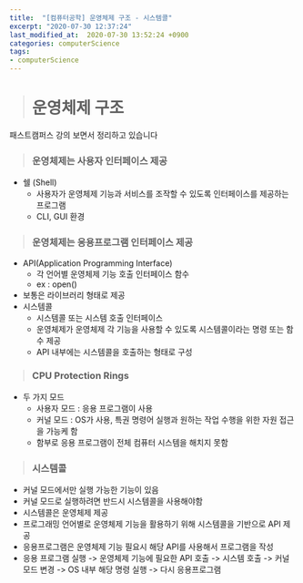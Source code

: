 ```yaml
---
title:  "[컴퓨터공학] 운영체제 구조 - 시스템콜"
excerpt: "2020-07-30 12:37:24"
last_modified_at:  2020-07-30 13:52:24 +0900
categories: computerScience
tags:
- computerScience
---
```


># 운영체제 구조  

패스트캠퍼스 강의 보면서 정리하고 있습니다  

>### 운영체제는 사용자 인터페이스 제공  

- 쉘 (Shell)
  - 사용자가 운영체제 기능과 서비스를 조작할 수 있도록 인터페이스를 제공하는 프로그램  
  - CLI, GUI 환경  


>### 운영체제는 응용프로그램 인터페이스 제공  

- API(Application Programming Interface)  
  - 각 언어별 운영체제 기능 호출 인터페이스 함수  
  - ex : open()
- 보통은 라이브러리 형태로 제공  
- 시스템콜  
  - 시스템콜 또는 시스템 호출 인터페이스  
  - 운영체제가 운영체제 각 기능을 사용할 수 있도록 시스템콜이라는 명령 또는 함수 제공  
  - API 내부에는 시스템콜을 호출하는 형태로 구성  


>### CPU Protection Rings  

- 두 가지 모드  
  - 사용자 모드 : 응용 프로그램이 사용  
  - 커널 모드 : OS가 사용, 특권 명령어 실행과 원하는 작업 수행을 위한 자원 접근을 가능케 함  
  - 함부로 응용 프로그램이 전체 컴퓨터 시스템을 해치지 못함  


>### 시스템콜  
- 커널 모드에서만 실행 가능한 기능이 있음  
- 커널 모드로 실행하려면 반드시 시스템콜을 사용해야함  
- 시스템콜은 운영체제 제공  
- 프로그래밍 언어별로 운영체제 기능을 활용하기 위해 시스템콜을 기반으로 API 제공  
- 응용프로그램은 운영체제 기능 필요시 해당 API를 사용해서 프로그램을 작성  
- 응용 프로그램 실행 -> 운영체제 기능에 필요한 API 호출 -> 시스템 호출 -> 커널모드 변경 -> OS 내부 해당 명령 실행 -> 다시 응용프로그램  
